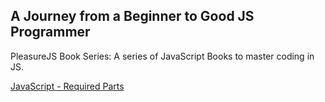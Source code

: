 ## A Journey from a Beginner to Good JS Programmer
PleasureJS Book Series: A series of JavaScript Books to master coding in JS.

[JavaScript - Required Parts](_books/_js/01_required_parts/index.md)

